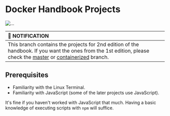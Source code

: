 # Docker Handbook Projects

![...](./docker-handbook-github.png)

| :bell: NOTIFICATION |
|:--------------------|
| This branch contains the projects for 2nd edition of the handbook. If you want the ones from the 1st edition, please check the [master](https://github.com/fhsinchy/docker-handbook-projects/tree/master/) or [containerized](https://github.com/fhsinchy/docker-handbook-projects/tree/containerized/) branch. |

## Prerequisites

- Familiarity with the Linux Terminal.
- Familiarity with JavaScript (some of the later projects use JavaScript).

It's fine if you haven't worked with JavaScript that much. Having a basic knowledge of executing scripts with `npm` will suffice.
